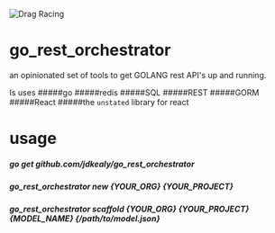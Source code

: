 ![Drag Racing](https://storage.googleapis.com/gopherizeme.appspot.com/gophers/cf7d8c19c020aaa7403991d9799219fca0070011.png)

# go_rest_orchestrator
an opinionated set of tools to get GOLANG rest API's up and running.

Is uses 
#####go
#####redis 
#####SQL
#####REST
#####GORM
#####React
#####the `unstated` library for react 

# usage
##### go get github.com/jdkealy/go_rest_orchestrator
##### go_rest_orchestrator new {YOUR_ORG} {YOUR_PROJECT}
##### go_rest_orchestrator scaffold {YOUR_ORG} {YOUR_PROJECT} {MODEL_NAME} {/path/to/model.json}
